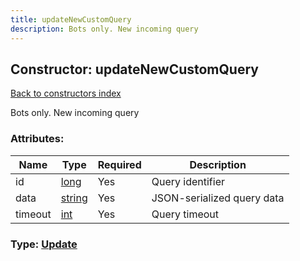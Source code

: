 ```yaml
---
title: updateNewCustomQuery
description: Bots only. New incoming query
---
```

## Constructor: updateNewCustomQuery  
[Back to constructors index](index.md)



Bots only. New incoming query

### Attributes:

| Name     |    Type       | Required | Description |
|----------|---------------|----------|-------------|
|id|[long](../types/long.md) | Yes|Query identifier|
|data|[string](../types/string.md) | Yes|JSON-serialized query data|
|timeout|[int](../types/int.md) | Yes|Query timeout|



### Type: [Update](../types/Update.md)


